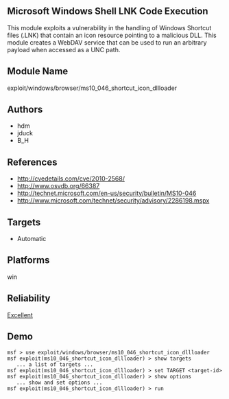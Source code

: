## Microsoft Windows Shell LNK Code Execution

This module exploits a vulnerability in the handling of 
Windows Shortcut files (.LNK) that contain an icon resource 
pointing to a malicious DLL. This module creates a WebDAV 
service that can be used to run an arbitrary payload when 
accessed as a UNC path.


## Module Name
exploit/windows/browser/ms10_046_shortcut_icon_dllloader

## Authors
* hdm
* jduck
* B_H


## References
* http://cvedetails.com/cve/2010-2568/
* http://www.osvdb.org/66387
* http://technet.microsoft.com/en-us/security/bulletin/MS10-046
* http://www.microsoft.com/technet/security/advisory/2286198.mspx



## Targets
* Automatic


## Platforms
win

## Reliability
[Excellent](https://github.com/rapid7/metasploit-framework/wiki/Exploit-Ranking)

## Demo

```
msf > use exploit/windows/browser/ms10_046_shortcut_icon_dllloader
msf exploit(ms10_046_shortcut_icon_dllloader) > show targets
   ... a list of targets ...
msf exploit(ms10_046_shortcut_icon_dllloader) > set TARGET <target-id>
msf exploit(ms10_046_shortcut_icon_dllloader) > show options
   ... show and set options ...
msf exploit(ms10_046_shortcut_icon_dllloader) > run
```
    
    